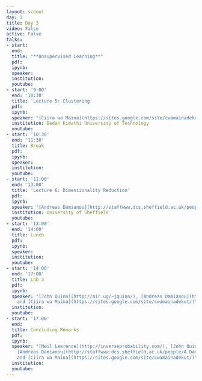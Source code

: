 ```yaml
---
layout: school
day: 3
title: Day 3
video: False
active: False
talks:
- start: 
  end: 
  title: "**Unsupervised Learning**"
  pdf: 
  ipynb: 
  speaker: 
  institution: 
  youtube: 
- start: '9:00'
  end: '10:30'
  title: 'Lecture 5: Clustering'
  pdf: 
  ipynb: 
  speaker: "[Ciira wa Maina](https://sites.google.com/site/cwamainadekut/)"
  institution: Dedan Kimathi University of Technology
  youtube: 
- start: '10:30'
  end: '11:30'
  title: Break
  pdf: 
  ipynb: 
  speaker: 
  institution: 
  youtube: 
- start: '11:00'
  end: '13:00'
  title: 'Lecture 6: Dimensionality Reduction'
  pdf: 
  ipynb: 
  speaker: "[Andreas Damianou](http://staffwww.dcs.sheffield.ac.uk/people/A.Damianou/)"
  institution: University of Sheffield
  youtube: 
- start: '13:00'
  end: '14:00'
  title: Lunch
  pdf: 
  ipynb: 
  speaker: 
  institution: 
  youtube: 
- start: '14:00'
  end: '17:00'
  title: Lab 3
  pdf: 
  ipynb: 
  speaker: "[John Quinn](http://air.ug/~jquinn/), [Andreas Damianou](http://staffwww.dcs.sheffield.ac.uk/people/A.Damianou/index.html)
    and [Ciira wa Maina](https://sites.google.com/site/cwamainadekut/)"
  institution: 
  youtube: 
- start: '17:00'
  end: 
  title: Concluding Remarks
  pdf: 
  ipynb: 
  speaker: "[Neil Lawrence](http://inverseprobability.com/), [John Quinn](http://air.ug/~jquinn/),
    [Andreas Damianou](http://staffwww.dcs.sheffield.ac.uk/people/A.Damianou/index.html)
    and [Ciira wa Maina](https://sites.google.com/site/cwamainadekut/)"
  institution: 
  youtube: 
---
```

